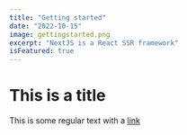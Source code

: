 ```yaml
---
title: "Getting started"
date: "2022-10-15"
image: gettingstarted.png
excerpt: "NextJS is a React SSR framework"
isFeatured: true
---
```


# This is a title

This is some regular text with a [link](https://www.google.com)
